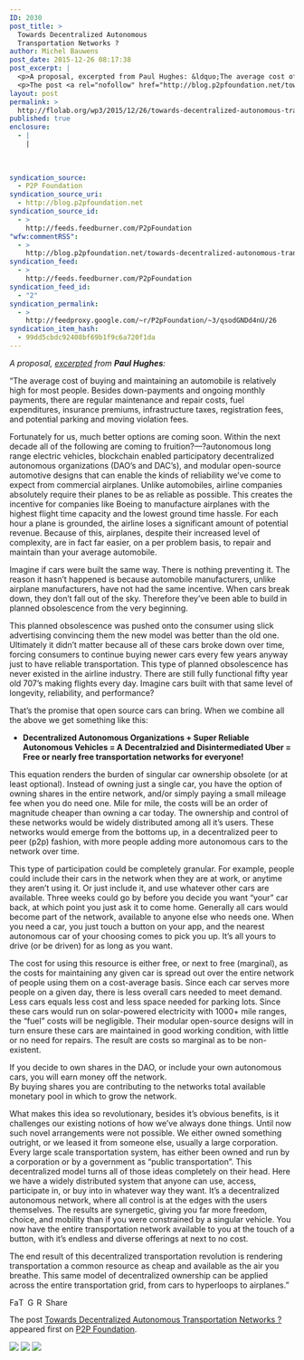 ```yaml
---
ID: 2030
post_title: >
  Towards Decentralized Autonomous
  Transportation Networks ?
author: Michel Bauwens
post_date: 2015-12-26 08:17:38
post_excerpt: |
  <p>A proposal, excerpted from Paul Hughes: &ldquo;The average cost of buying and maintaining an automobile is relatively high for most people. Besides down-payments and ongoing monthly payments, there are regular maintenance and repair costs, fuel expenditures, insurance premiums, infrastructure taxes, registration fees, and potential parking and moving violation fees. Fortunately for us, much better options [&hellip;]</p>
  <p>The post <a rel="nofollow" href="http://blog.p2pfoundation.net/towards-decentralized-autonomous-transportation-networks/2015/12/26">Towards Decentralized Autonomous Transportation Networks ?</a> appeared first on <a rel="nofollow" href="http://blog.p2pfoundation.net/">P2P Foundation</a>.</p>
layout: post
permalink: >
  http://flolab.org/wp3/2015/12/26/towards-decentralized-autonomous-transportation-networks/
published: true
enclosure:
  - |
    |
        
        
        
syndication_source:
  - P2P Foundation
syndication_source_uri:
  - http://blog.p2pfoundation.net
syndication_source_id:
  - >
    http://feeds.feedburner.com/P2pFoundation
"wfw:commentRSS":
  - >
    http://blog.p2pfoundation.net/towards-decentralized-autonomous-transportation-networks/2015/12/26/feed
syndication_feed:
  - >
    http://feeds.feedburner.com/P2pFoundation
syndication_feed_id:
  - "2"
syndication_permalink:
  - >
    http://feedproxy.google.com/~r/P2pFoundation/~3/qsodGNDd4nU/26
syndication_item_hash:
  - 99dd5cbdc92408bf69b1f9c6a720f1da
---
```

*A proposal, [excerpted][1] from **Paul Hughes**:*

“The average cost of buying and maintaining an automobile is relatively high for most people. Besides down-payments and ongoing monthly payments, there are regular maintenance and repair costs, fuel expenditures, insurance premiums, infrastructure taxes, registration fees, and potential parking and moving violation fees.

Fortunately for us, much better options are coming soon. Within the next decade all of the following are coming to fruition?—?autonomous long range electric vehicles, blockchain enabled participatory decentralized autonomous organizations (DAO’s and DAC’s), and modular open-source automotive designs that can enable the kinds of reliability we’ve come to expect from commercial airplanes. Unlike automobiles, airline companies absolutely require their planes to be as reliable as possible. This creates the incentive for companies like Boeing to manufacture airplanes with the highest flight time capacity and the lowest ground time hassle. For each hour a plane is grounded, the airline loses a significant amount of potential revenue. Because of this, airplanes, despite their increased level of complexity, are in fact far easier, on a per problem basis, to repair and maintain than your average automobile.

Imagine if cars were built the same way. There is nothing preventing it. The reason it hasn’t happened is because automobile manufacturers, unlike airplane manufacturers, have not had the same incentive. When cars break down, they don’t fall out of the sky. Therefore they’ve been able to build in planned obsolescence from the very beginning.

This planned obsolescence was pushed onto the consumer using slick advertising convincing them the new model was better than the old one. Ultimately it didn’t matter because all of these cars broke down over time, forcing consumers to continue buying newer cars every few years anyway just to have reliable transportation. This type of planned obsolescence has never existed in the airline industry. There are still fully functional fifty year old 707’s making flights every day. Imagine cars built with that same level of longevity, reliability, and performance? 

That’s the promise that open source cars can bring. When we combine all the above we get something like this:

* **Decentralized Autonomous Organizations + Super Reliable Autonomous Vehicles = A Decentralzied and Disintermediated Uber = Free or nearly free transportation networks for everyone!**

This equation renders the burden of singular car ownership obsolete (or at least optional). Instead of owning just a single car, you have the option of owning shares in the entire network, and/or simply paying a small mileage fee when you do need one. Mile for mile, the costs will be an order of magnitude cheaper than owning a car today. The ownership and control of these networks would be widely distributed among all it’s users. These networks would emerge from the bottoms up, in a decentralized peer to peer (p2p) fashion, with more people adding more autonomous cars to the network over time. 

This type of participation could be completely granular. For example, people could include their cars in the network when they are at work, or anytime they aren’t using it. Or just include it, and use whatever other cars are available. Three weeks could go by before you decide you want “your” car back, at which point you just ask it to come home. Generally all cars would become part of the network, available to anyone else who needs one. When you need a car, you just touch a button on your app, and the nearest autonomous car of your choosing comes to pick you up. It’s all yours to drive (or be driven) for as long as you want.

The cost for using this resource is either free, or next to free (marginal), as the costs for maintaining any given car is spread out over the entire network of people using them on a cost-average basis. Since each car serves more people on a given day, there is less overall cars needed to meet demand. Less cars equals less cost and less space needed for parking lots. Since these cars would run on solar-powered electricity with 1000+ mile ranges, the “fuel” costs will be negligible. Their modular open-source designs will in turn ensure these cars are maintained in good working condition, with little or no need for repairs. The result are costs so marginal as to be non-existent.

If you decide to own shares in the DAO, or include your own autonomous cars, you will earn money off the network.  
By buying shares you are contributing to the networks total available monetary pool in which to grow the network.

What makes this idea so revolutionary, besides it’s obvious benefits, is it challenges our existing notions of how we’ve always done things. Until now such novel arrangements were not possible. We either owned something outright, or we leased it from someone else, usually a large corporation. Every large scale transportation system, has either been owned and run by a corporation or by a government as “public transportation”. This decentralized model turns all of those ideas completely on their head. Here we have a widely distributed system that anyone can use, access, participate in, or buy into in whatever way they want. It’s a decentralized autonomous network, where all control is at the edges with the users themselves. The results are synergetic, giving you far more freedom, choice, and mobility than if you were constrained by a singular vehicle. You now have the entire transportation network available to you at the touch of a button, with it’s endless and diverse offerings at next to no cost.

The end result of this decentralized transportation revolution is rendering transportation a common resource as cheap and available as the air you breathe. This same model of decentralized ownership can be applied across the entire transportation grid, from cars to hyperloops to airplanes.” 

<a class="a2a_button_facebook" href="http://www.addtoany.com/add_to/facebook?linkurl=http%3A%2F%2Fblog.p2pfoundation.net%2Ftowards-decentralized-autonomous-transportation-networks%2F2015%2F12%2F26&linkname=Towards%20Decentralized%20Autonomous%20Transportation%20Networks%20%3F" title="Facebook" rel="nofollow"><img src="http://blog.p2pfoundation.net/wp-content/plugins/add-to-any/icons/facebook.png" width="16" height="16" alt="Facebook" /></a><a class="a2a_button_twitter" href="http://www.addtoany.com/add_to/twitter?linkurl=http%3A%2F%2Fblog.p2pfoundation.net%2Ftowards-decentralized-autonomous-transportation-networks%2F2015%2F12%2F26&linkname=Towards%20Decentralized%20Autonomous%20Transportation%20Networks%20%3F" title="Twitter" rel="nofollow"><img src="http://blog.p2pfoundation.net/wp-content/plugins/add-to-any/icons/twitter.png" width="16" height="16" alt="Twitter" /></a><a class="a2a_button_google_plus" href="http://www.addtoany.com/add_to/google_plus?linkurl=http%3A%2F%2Fblog.p2pfoundation.net%2Ftowards-decentralized-autonomous-transportation-networks%2F2015%2F12%2F26&linkname=Towards%20Decentralized%20Autonomous%20Transportation%20Networks%20%3F" title="Google+" rel="nofollow"><img src="http://blog.p2pfoundation.net/wp-content/plugins/add-to-any/icons/google_plus.png" width="16" height="16" alt="Google+" /></a><a class="a2a_button_reddit" href="http://www.addtoany.com/add_to/reddit?linkurl=http%3A%2F%2Fblog.p2pfoundation.net%2Ftowards-decentralized-autonomous-transportation-networks%2F2015%2F12%2F26&linkname=Towards%20Decentralized%20Autonomous%20Transportation%20Networks%20%3F" title="Reddit" rel="nofollow"><img src="http://blog.p2pfoundation.net/wp-content/plugins/add-to-any/icons/reddit.png" width="16" height="16" alt="Reddit" /></a><a class="a2a_dd a2a_target addtoany_share_save" href="https://www.addtoany.com/share#url=http%3A%2F%2Fblog.p2pfoundation.net%2Ftowards-decentralized-autonomous-transportation-networks%2F2015%2F12%2F26&title=Towards%20Decentralized%20Autonomous%20Transportation%20Networks%20%3F" id="wpa2a_2"><img src="http://blog.p2pfoundation.net/wp-content/plugins/add-to-any/share_save_120_16.png" width="120" height="16" alt="Share" /></a>

The post <a rel="nofollow" href="http://blog.p2pfoundation.net/towards-decentralized-autonomous-transportation-networks/2015/12/26">Towards Decentralized Autonomous Transportation Networks ?</a> appeared first on <a rel="nofollow" href="http://blog.p2pfoundation.net/">P2P Foundation</a>.

<div class="feedflare">
  <a href="http://feeds.feedburner.com/~ff/P2pFoundation?a=qsodGNDd4nU:cRR1VfmKZpE:7Q72WNTAKBA"><img src="http://feeds.feedburner.com/~ff/P2pFoundation?d=7Q72WNTAKBA" border="0" /></img></a> <a href="http://feeds.feedburner.com/~ff/P2pFoundation?a=qsodGNDd4nU:cRR1VfmKZpE:D7DqB2pKExk"><img src="http://feeds.feedburner.com/~ff/P2pFoundation?i=qsodGNDd4nU:cRR1VfmKZpE:D7DqB2pKExk" border="0" /></img></a> <a href="http://feeds.feedburner.com/~ff/P2pFoundation?a=qsodGNDd4nU:cRR1VfmKZpE:2mJPEYqXBVI"><img src="http://feeds.feedburner.com/~ff/P2pFoundation?d=2mJPEYqXBVI" border="0" /></img></a>
</div>

<img src="http://feeds.feedburner.com/~r/P2pFoundation/~4/qsodGNDd4nU" height="1" width="1" alt="" />

 [1]: https://medium.com/@Samadhi/decentralized-autonomous-transportation-networks-7aa26f31fcb6#.oew3w0bhp